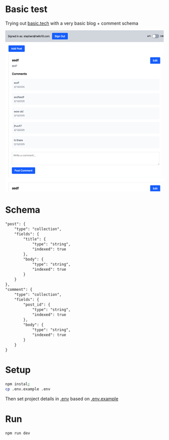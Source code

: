 # Basic test

Trying out [basic.tech](https://basic.tech) with a very basic blog + comment schema

![Screenshot](./screenshot.png)

# Schema
```
"post": {
    "type": "collection",
    "fields": {
        "title": {
            "type": "string",
            "indexed": true
        },
        "body": {
            "type": "string",
            "indexed": true
        }
    }
},
"comment": {
    "type": "collection",
    "fields": {
        "post_id": {
            "type": "string",
            "indexed": true
        },
        "body": {
            "type": "string",
            "indexed": true
        }
    }
}
```

# Setup

```bash
npm instal;
cp .env.example .env
```

Then set project details in [.env](./.env) based on [.env.example](./.env.example)

# Run
```bash
npm run dev
```
